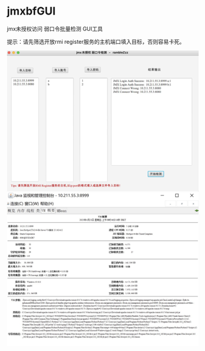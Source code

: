 # jmxbfGUI

jmx未授权访问 弱口令批量检测  GUI工具

提示：请先筛选开放rmi register服务的主机端口填入目标，否则容易卡死。



![image](https://github.com/rambleZzz/jmxbfGUI/blob/main/jmxbfgui.jpg)
![image](https://github.com/rambleZzz/jmxbfGUI/blob/main/jmxbfgui2.jpg)

